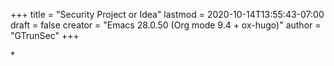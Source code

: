 +++
title = "Security Project or Idea"
lastmod = 2020-10-14T13:55:43-07:00
draft = false
creator = "Emacs 28.0.50 (Org mode 9.4 + ox-hugo)"
author = "GTrunSec"
+++

\*
